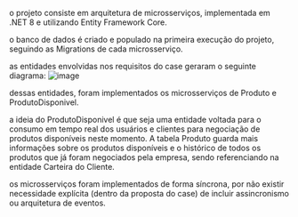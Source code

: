 o projeto consiste em arquitetura de microsserviços, implementada em .NET 8 e utilizando Entity Framework Core.

o banco de dados é criado e populado na primeira execução do projeto, seguindo as Migrations de cada microsserviço.

as entidades envolvidas nos requisitos do case geraram o seguinte diagrama:
![image](https://github.com/MateusFrias/CaseXP/assets/9474242/cbcc4c95-7d33-430f-8cfc-ec972337d1ab)

dessas entidades, foram implementados os microsserviços de Produto e ProdutoDisponivel.

a ideia do ProdutoDisponivel é que seja uma entidade voltada para o consumo em tempo real dos usuários e clientes para negociação de produtos disponíveis neste momento. A tabela Produto guarda mais informações sobre os produtos disponíveis e o histórico de todos os produtos que já foram negociados pela empresa, sendo referenciando na entidade Carteira do Cliente.

os microsserviços foram implementados de forma síncrona, por não existir necessidade explícita (dentro da proposta do case) de incluir assincronismo ou arquitetura de eventos.

